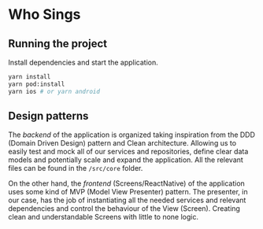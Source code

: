 # Who Sings

## Running the project
Install dependencies and start the application.
```sh
yarn install
yarn pod:install
yarn ios # or yarn android
```

## Design patterns
The _backend_ of the application is organized taking inspiration from the DDD (Domain Driven Design) pattern and Clean architecture.
Allowing us to easily test and mock all of our services and repositories, define clear data models and potentially scale and expand the application.
All the relevant files can be found in the `/src/core` folder.

On the other hand, the _frontend_ (Screens/ReactNative) of the application uses some kind of MVP (Model View Presenter) pattern. The presenter, in our case, has the job of instantiating all the needed services and relevant dependencies and control the behaviour of the View (Screen).
Creating clean and understandable Screens with little to none logic.
